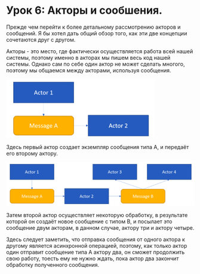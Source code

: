 # Урок 6: Акторы и сообшения.

Прежде чем перейти к более детальному рассмотрению акторов и сообщений. Я бы хотел дать общий обзор того, как эти две концепции сочетаются друг с другом.

Акторы - это место, где фактически осуществляется работа всей нашей системы, поэтому именно в акторах мы пишем весь код нашей системы. Однако сам по себе один актор не может сделать многого, поэтому мы общаемся между акторами, используя сообщения.

<img src="images/1_6_1.png" style="zoom:50%;" />

Здесь первый актор создает экземпляр сообщения типа A, и передаёт его второму актору.

![](images/1_6_2.png)

Затем второй актор осуществляет некоторую обработку, в результате которой он создаёт новое сообщение с типом B, и посылает это сообщение двум акторам, в данном случае, актору три и актору четыре. 

Здесь следует заметить, что отправка сообщения от одного актора к другому является асинхронной операцией, поэтому, как только актор один отправит сообщение типа A актору два, он сможет продолжить свою работу, тоесть ему не нужно ждать, пока актор два закончит обработку полученного сообщения. 

